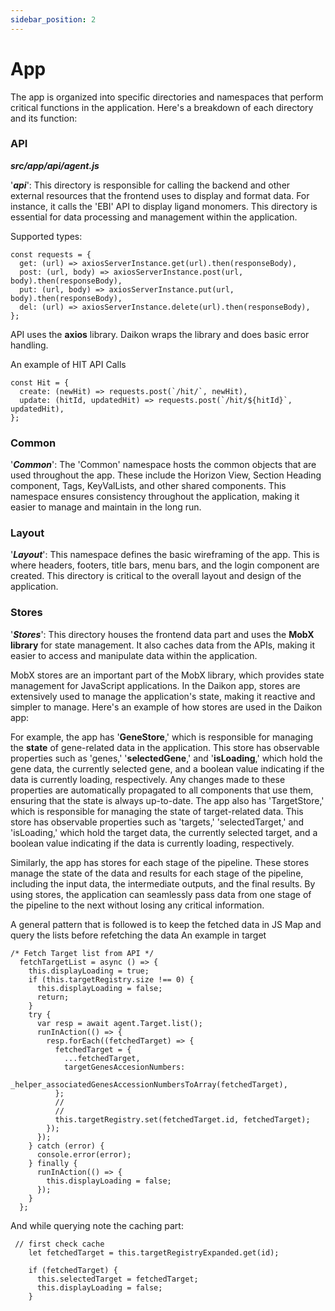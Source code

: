 ```yaml
---
sidebar_position: 2
---
```

# App

The app is organized into specific directories and namespaces that perform critical functions in the application. Here's a breakdown of each directory and its function:

### API
***src/app/api/agent.js***

'***api***': This directory is responsible for calling the backend and other external resources that the frontend uses to display and format data. For instance, it calls the 'EBI' API to display ligand monomers. This directory is essential for data processing and management within the application.

Supported types:
```
const requests = {
  get: (url) => axiosServerInstance.get(url).then(responseBody),
  post: (url, body) => axiosServerInstance.post(url, body).then(responseBody),
  put: (url, body) => axiosServerInstance.put(url, body).then(responseBody),
  del: (url) => axiosServerInstance.delete(url).then(responseBody),
};
```
API uses the **axios** library. Daikon wraps the library and does basic error handling.

An example of HIT API Calls
```
const Hit = {
  create: (newHit) => requests.post(`/hit/`, newHit),
  update: (hitId, updatedHit) => requests.post(`/hit/${hitId}`, updatedHit),
};
```

### Common

'***Common***': The 'Common' namespace hosts the common objects that are used throughout the app. These include the Horizon View, Section Heading component, Tags, KeyValLists, and other shared components. This namespace ensures consistency throughout the application, making it easier to manage and maintain in the long run.

### Layout
'***Layout***': This namespace defines the basic wireframing of the app. This is where headers, footers, title bars, menu bars, and the login component are created. This directory is critical to the overall layout and design of the application.

### Stores
'***Stores***': This directory houses the frontend data part and uses the **MobX library** for state management. It also caches data from the APIs, making it easier to access and manipulate data within the application.

MobX stores are an important part of the MobX library, which provides state management for JavaScript applications. In the Daikon app, stores are extensively used to manage the application's state, making it reactive and simpler to manage. Here's an example of how stores are used in the Daikon app:

For example, the app has '**GeneStore**,' which is responsible for managing the **state** of gene-related data in the application. This store has observable properties such as 'genes,' '**selectedGene**,' and '**isLoading**,' which hold the gene data, the currently selected gene, and a boolean value indicating if the data is currently loading, respectively. Any changes made to these properties are automatically propagated to all components that use them, ensuring that the state is always up-to-date. The app also has 'TargetStore,' which is responsible for managing the state of target-related data. This store has observable properties such as 'targets,' 'selectedTarget,' and 'isLoading,' which hold the target data, the currently selected target, and a boolean value indicating if the data is currently loading, respectively.

Similarly, the app has stores for each stage of the pipeline. These stores manage the state of the data and results for each stage of the pipeline, including the input data, the intermediate outputs, and the final results. By using stores, the application can seamlessly pass data from one stage of the pipeline to the next without losing any critical information.

A general pattern that is followed is to keep the fetched data in JS Map and query the lists before refetching the data
An example in target

```
/* Fetch Target list from API */
  fetchTargetList = async () => {
    this.displayLoading = true;
    if (this.targetRegistry.size !== 0) {
      this.displayLoading = false;
      return;
    }
    try {
      var resp = await agent.Target.list();
      runInAction(() => {
        resp.forEach((fetchedTarget) => {
          fetchedTarget = {
            ...fetchedTarget,
            targetGenesAccesionNumbers:
              _helper_associatedGenesAccessionNumbersToArray(fetchedTarget),
          };
          //
          //
          this.targetRegistry.set(fetchedTarget.id, fetchedTarget);
        });
      });
    } catch (error) {
      console.error(error);
    } finally {
      runInAction(() => {
        this.displayLoading = false;
      });
    }
  };
```

And while querying note the caching part:

```
 // first check cache
    let fetchedTarget = this.targetRegistryExpanded.get(id);

    if (fetchedTarget) {
      this.selectedTarget = fetchedTarget;
      this.displayLoading = false;
    }

```




